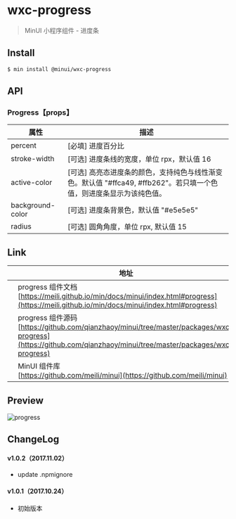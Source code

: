# wxc-progress

> MinUI 小程序组件 - 进度条

## Install

``` bash
$ min install @minui/wxc-progress
```

## API

### Progress【props】

| 属性 | 描述 |
| --- | --- |
| percent | [必填] 进度百分比 |
| stroke-width | [可选] 进度条线的宽度，单位 rpx，默认值 16 |
| active-color | [可选] 高亮态进度条的颜色，支持纯色与线性渐变色。默认值 "#ffca49, #ffb262"。若只填一个色值，则进度条显示为该纯色值。 |
| background-color | [可选] 进度条背景色，默认值 "#e5e5e5" |
| radius | [可选] 圆角角度，单位 rpx, 默认值 15|

## Link
||地址|
|--|---|
||progress 组件文档 <br> [https://meili.github.io/min/docs/minui/index.html#progress](https://meili.github.io/min/docs/minui/index.html#progress)<br>|
||progress 组件源码 <br> [https://github.com/qianzhaoy/minui/tree/master/packages/wxc-progress](https://github.com/qianzhaoy/minui/tree/master/packages/wxc-progress)<br>|
||MinUI 组件库 <br> [https://github.com/meili/minui](https://github.com/meili/minui) <br>|

## Preview
![progress](https://s10.mogucdn.com/mlcdn/c45406/171107_5f3k62j3l78g2kh8ggdle7g3e9jd7_480x480.jpg_225x999.jpg)

##  ChangeLog

#### v1.0.2（2017.11.02）

- update .npmignore

#### v1.0.1（2017.10.24）

- 初始版本


